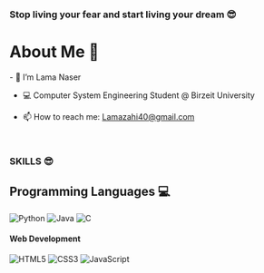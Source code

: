 ### Stop living your fear and start living your dream 😎

<h1>About Me 📌</h1>
- 👋 I’m Lama Naser

- 💻 Computer System Engineering Student @ Birzeit University

- 📫 How to reach me: Lamazahi40@gmail.com

<br />
<h3 >SKILLS 😎</h3>
<h2 >Programming Languages 💻</h2>

<p>
  <img src="https://img.shields.io/badge/Python-blue?logo=python&logoColor=white&color=007396&style=for-the-badge" alt="Python">
  <img src="https://img.shields.io/badge/Java-yellow?logo=Java&logoColor=white&color=FFD43B&style=for-the-badge" alt="Java">
  <img src="https://img.shields.io/badge/C-red?logo=C&logoColor=white&color=EF5350&style=for-the-badge" alt="C">
</p>

<h4 >Web Development </h4>
<p>
  <img src="https://img.shields.io/badge/HTML-E34F26?logo=html5&logoColor=white&style=for-the-badge" alt="HTML5">
  <img src="https://img.shields.io/badge/CSS-1572B6?logo=css3&logoColor=white&style=for-the-badge" alt="CSS3">
  <img src="https://img.shields.io/badge/Java%20Script-F7DF1E?logo=javascript&logoColor=black&style=for-the-badge" alt="JavaScript">
</p>

